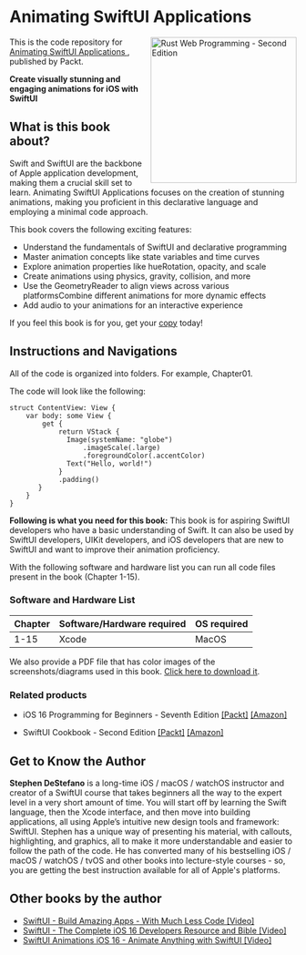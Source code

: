 # Animating SwiftUI Applications 

<a href="https://www.packtpub.com/product/animating-swiftui-applications/9781803232669"><img src="https://static.packt-cdn.com/products/9781803232669/cover/smaller" alt="Rust Web Programming - Second Edition" height="256px" align="right"></a>

This is the code repository for [Animating SwiftUI Applications ](https://www.packtpub.com/product/animating-swiftui-applications/9781803232669), published by Packt.

**Create visually stunning and engaging animations for iOS with SwiftUI**

## What is this book about?
Swift and SwiftUI are the backbone of Apple application development, making them a crucial skill set to learn. Animating SwiftUI Applications focuses on the creation of stunning animations, making you proficient in this declarative language and employing a minimal code approach.

This book covers the following exciting features:
* Understand the fundamentals of SwiftUI and declarative programming
* Master animation concepts like state variables and time curves
* Explore animation properties like hueRotation, opacity, and scale
* Create animations using physics, gravity, collision, and more
* Use the GeometryReader to align views across various platformsCombine different animations for more dynamic effects
* Add audio to your animations for an interactive experience

If you feel this book is for you, get your [copy](https://www.amazon.com/Animating-SwiftUI-Applications-visually-animations/dp/1803232668/ref=tmm_pap_swatch_0?_encoding=UTF8&qid=&sr=) today!


## Instructions and Navigations
All of the code is organized into folders. For example, Chapter01.

The code will look like the following:
```
struct ContentView: View {
    var body: some View {
        get {
            return VStack {
              Image(systemName: "globe")
                  .imageScale(.large)
                  .foregroundColor(.accentColor)
              Text("Hello, world!")
            }
            .padding()
       }
    }
} 

```

**Following is what you need for this book:**
This book is for aspiring SwiftUI developers who have a basic understanding of Swift. It can also be used by SwiftUI developers, UIKit developers, and iOS developers that are new to SwiftUI and want to improve their animation proficiency.

With the following software and hardware list you can run all code files present in the book (Chapter 1-15).

### Software and Hardware List
| Chapter | Software/Hardware required | OS required |
| -------- | ------------------------------------ | ----------------------------------- |
| 1-15 | Xcode | MacOS |


We also provide a PDF file that has color images of the screenshots/diagrams used in this book. [Click here to download it](https://packt.link/O1ZYe).


### Related products
* iOS 16 Programming for Beginners - Seventh Edition [[Packt]](https://www.packtpub.com/product/ios-16-programming-for-beginners-seventh-edition/9781803237046) [[Amazon]](https://www.amazon.com/iOS-Programming-Beginners-development-hands/dp/180323704X)

* SwiftUI Cookbook - Second Edition [[Packt]](https://www.packtpub.com/product/swiftui-cookbook-second-edition/9781803234458) [[Amazon]](https://www.amazon.com/SwiftUI-Cookbook-problems-learning-practices/dp/1803234458)


## Get to Know the Author

**Stephen DeStefano** 
is a long-time iOS / macOS / watchOS instructor and creator of a SwiftUI course that takes beginners all the way to the expert level in a very short amount of time. You will start off by learning the Swift language, then the Xcode interface, and then move into building applications, all using Apple’s intuitive new design tools and framework: SwiftUI. Stephen has a unique way of presenting his material, with callouts, highlighting, and graphics, all to make it more understandable and easier to follow the path of the code. He has converted many of his bestselling iOS / macOS / watchOS / tvOS and other books into lecture-style courses - so, you are getting the best instruction available for all of Apple's platforms.

## Other books by the author
* [SwiftUI - Build Amazing Apps - With Much Less Code [Video]](https://www.packtpub.com/product/swiftui-build-amazing-apps-with-much-less-code-video/9781801078948)
* [SwiftUI - The Complete iOS 16 Developers Resource and Bible [Video]](https://www.packtpub.com/product/swiftui-the-complete-ios-16-developers-resource-and-bible-video/9781801070676)
* [SwiftUI Animations iOS 16 - Animate Anything with SwiftUI [Video]](https://www.packtpub.com/product/swiftui-animations-ios-16-animate-anything-with-swiftui-video/9781801077088)
